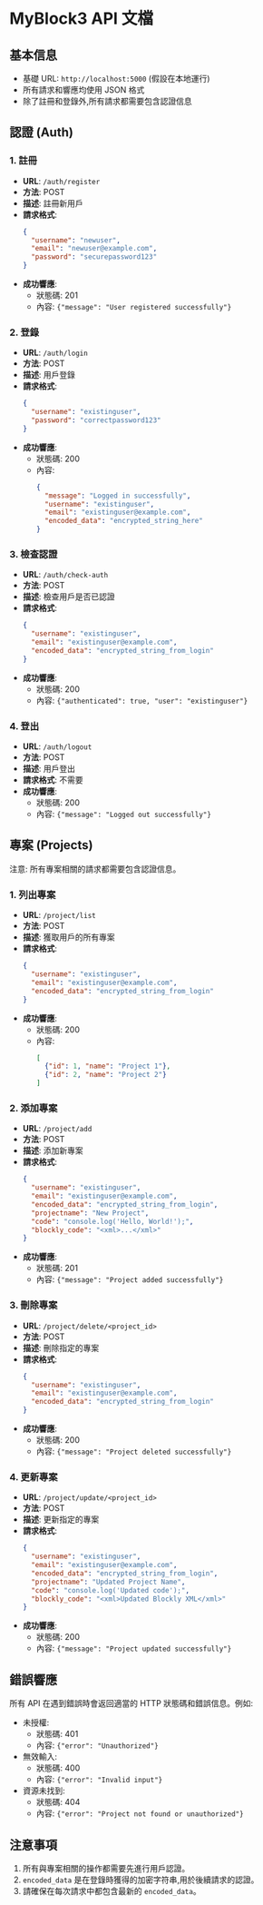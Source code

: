 # MyBlock3 API 文檔

## 基本信息

- 基礎 URL: `http://localhost:5000` (假設在本地運行)
- 所有請求和響應均使用 JSON 格式
- 除了註冊和登錄外,所有請求都需要包含認證信息

## 認證 (Auth)

### 1. 註冊

- **URL**: `/auth/register`
- **方法**: POST
- **描述**: 註冊新用戶
- **請求格式**:
  ```json
  {
    "username": "newuser",
    "email": "newuser@example.com",
    "password": "securepassword123"
  }
  ```
- **成功響應**: 
  - 狀態碼: 201
  - 內容: `{"message": "User registered successfully"}`

### 2. 登錄

- **URL**: `/auth/login`
- **方法**: POST
- **描述**: 用戶登錄
- **請求格式**:
  ```json
  {
    "username": "existinguser",
    "password": "correctpassword123"
  }
  ```
- **成功響應**: 
  - 狀態碼: 200
  - 內容:
    ```json
    {
      "message": "Logged in successfully",
      "username": "existinguser",
      "email": "existinguser@example.com",
      "encoded_data": "encrypted_string_here"
    }
    ```

### 3. 檢查認證

- **URL**: `/auth/check-auth`
- **方法**: POST
- **描述**: 檢查用戶是否已認證
- **請求格式**:
  ```json
  {
    "username": "existinguser",
    "email": "existinguser@example.com",
    "encoded_data": "encrypted_string_from_login"
  }
  ```
- **成功響應**: 
  - 狀態碼: 200
  - 內容: `{"authenticated": true, "user": "existinguser"}`

### 4. 登出

- **URL**: `/auth/logout`
- **方法**: POST
- **描述**: 用戶登出
- **請求格式**: 不需要
- **成功響應**: 
  - 狀態碼: 200
  - 內容: `{"message": "Logged out successfully"}`

## 專案 (Projects)

注意: 所有專案相關的請求都需要包含認證信息。

### 1. 列出專案

- **URL**: `/project/list`
- **方法**: POST
- **描述**: 獲取用戶的所有專案
- **請求格式**:
  ```json
  {
    "username": "existinguser",
    "email": "existinguser@example.com",
    "encoded_data": "encrypted_string_from_login"
  }
  ```
- **成功響應**: 
  - 狀態碼: 200
  - 內容:
    ```json
    [
      {"id": 1, "name": "Project 1"},
      {"id": 2, "name": "Project 2"}
    ]
    ```

### 2. 添加專案

- **URL**: `/project/add`
- **方法**: POST
- **描述**: 添加新專案
- **請求格式**:
  ```json
  {
    "username": "existinguser",
    "email": "existinguser@example.com",
    "encoded_data": "encrypted_string_from_login",
    "projectname": "New Project",
    "code": "console.log('Hello, World!');",
    "blockly_code": "<xml>...</xml>"
  }
  ```
- **成功響應**: 
  - 狀態碼: 201
  - 內容: `{"message": "Project added successfully"}`

### 3. 刪除專案

- **URL**: `/project/delete/<project_id>`
- **方法**: POST
- **描述**: 刪除指定的專案
- **請求格式**:
  ```json
  {
    "username": "existinguser",
    "email": "existinguser@example.com",
    "encoded_data": "encrypted_string_from_login"
  }
  ```
- **成功響應**: 
  - 狀態碼: 200
  - 內容: `{"message": "Project deleted successfully"}`

### 4. 更新專案

- **URL**: `/project/update/<project_id>`
- **方法**: POST
- **描述**: 更新指定的專案
- **請求格式**:
  ```json
  {
    "username": "existinguser",
    "email": "existinguser@example.com",
    "encoded_data": "encrypted_string_from_login",
    "projectname": "Updated Project Name",
    "code": "console.log('Updated code');",
    "blockly_code": "<xml>Updated Blockly XML</xml>"
  }
  ```
- **成功響應**: 
  - 狀態碼: 200
  - 內容: `{"message": "Project updated successfully"}`

## 錯誤響應

所有 API 在遇到錯誤時會返回適當的 HTTP 狀態碼和錯誤信息。例如:

- 未授權: 
  - 狀態碼: 401
  - 內容: `{"error": "Unauthorized"}`
- 無效輸入: 
  - 狀態碼: 400
  - 內容: `{"error": "Invalid input"}`
- 資源未找到: 
  - 狀態碼: 404
  - 內容: `{"error": "Project not found or unauthorized"}`

## 注意事項

1. 所有與專案相關的操作都需要先進行用戶認證。
2. `encoded_data` 是在登錄時獲得的加密字符串,用於後續請求的認證。
3. 請確保在每次請求中都包含最新的 `encoded_data`。
